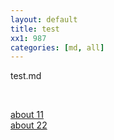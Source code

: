 ```yaml
---
layout: default
title: test
xx1: 987
categories: [md, all]
---
```


test.md

<br/>

[about 11](/test/2015/01/14/about)
<br/>
[about 22](/test/xxx)
